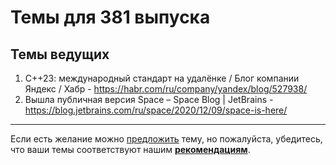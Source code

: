 # Темы для 381 выпуска

## Темы ведущих

1. С++23: международный стандарт на удалёнке / Блог компании Яндекс / Хабр - https://habr.com/ru/company/yandex/blog/527938/
1. Вышла публичная версия Space – Space Blog | JetBrains - https://blog.jetbrains.com/ru/space/2020/12/09/space-is-here/

---

Если есть желание можно [предложить](themes_from_listeners.md) тему, но пожалуйста, убедитесь, что ваши темы соответствуют нашим **[рекомендациям](Recommendations_for_the_proposed_topics.md)**.

